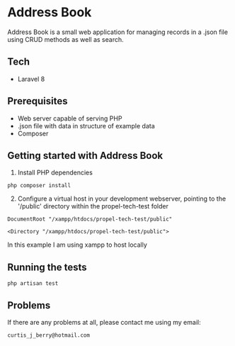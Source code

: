 # Address Book

Address Book is a small web application for managing records in a .json file using CRUD methods as well as search.

## Tech

- Laravel 8

## Prerequisites

- Web server capable of serving PHP
- .json file with data in structure of example data
- Composer

## Getting started with Address Book

1. Install PHP dependencies
```
php composer install
```
2. Configure a virtual host in your development webserver, pointing to the '/public' directory within the propel-tech-test folder
```
DocumentRoot "/xampp/htdocs/propel-tech-test/public"
```
```
<Directory "/xampp/htdocs/propel-tech-test/public">
```
In this example I am using xampp to host locally

## Running the tests

```
php artisan test
```

## Problems

If there are any problems at all, please contact me using my email:
```
curtis_j_berry@hotmail.com
```






